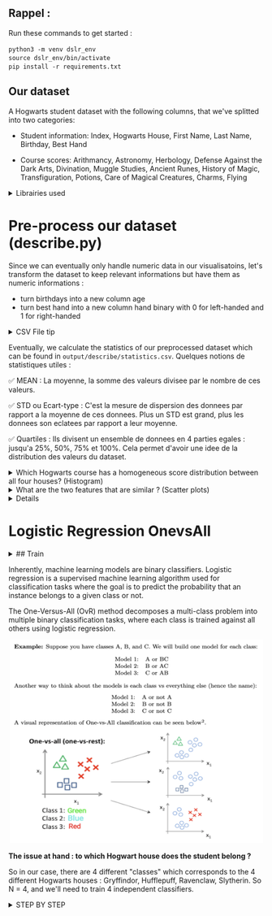
## Rappel :

Run these commands to get started : 

`python3 -m venv dslr_env`   
`source dslr_env/bin/activate`      
`pip install -r requirements.txt`    


## Our dataset 

A Hogwarts student dataset with the following columns, that we've splitted into two categories:

* Student information: Index, Hogwarts House, First Name, Last Name, Birthday, Best Hand

* Course scores: Arithmancy, Astronomy, Herbology, Defense Against the Dark Arts, Divination, Muggle Studies, Ancient Runes, History of Magic, Transfiguration, Potions, Care of Magical Creatures, Charms, Flying

<details> <summary> Librairies used</summary>
The main librairies for vizualisation are matplotlib (foundation) and seaborn which is built on matplotlib but it is more suited to statistical visualisations and it has great aesthetics. Plus, the syntax is less complex. Pandas has built in plotting but is too simple for what we are being asked to produce.
</details>

# Pre-process our dataset (describe.py)

Since we can eventually only handle numeric data in our visualisatoins, let's transform the dataset to keep relevant informations but have them as numeric informations :
- turn birthdays into a new column age
- turn best hand into a new column hand binary with 0 for left-handed and 1 for right-handed

<details> <summary> CSV File tip</summary>
Download the extension "Rainbow CSV" and at the bottom of the IDE there's a clickable addon **align** so you can visualise them better. Don't forget to remove it and switch it back to **shrink** as it will invalidate any further parsing (it adds spaces). Shrink vs Align : 

<p align="center">
  <img src="./assets/shrink.png" width="400" height="400"/>
  <img src="./assets/align.png" width="400" height="400"/>
</p>

</details>

Eventually, we calculate the statistics of our preprocessed dataset which can be found in `output/describe/statistics.csv`. Quelques notions de statistiques utiles :

✅ MEAN : 
La moyenne, la somme des valeurs divisee par le nombre de ces valeurs.

✅ STD ou Ecart-type :
C'est la mesure de dispersion des donnees par rapport a la moyenne de ces donnees.
Plus un STD est grand, plus les donnees son eclatees par rapport a leur moyenne.

✅ Quartiles :
Ils divisent un ensemble de donnees en 4 parties egales : jusqu'a 25%, 50%, 75% et 100%. 
Cela permet d'avoir une idee de la distribution des valeurs du dataset.


<details> <summary> Which Hogwarts course has a homogeneous score distribution between all four houses? (Histogram) </summary>

A histogram is a graphical representation that organizes data into continuous intervals or "bins," displaying the frequency or count of observations within each bin. A great ressource [here](https://www.coursera.org/fr-FR/articles/what-is-a-histogram).

A "homogeneous score distribution between all four houses" means the score distributions are similar across all houses. This is actually the *opposite* of what we want for effective classification. For good classification, we want features where each house shows distinct patterns.

<details> <summary>SOLUTION 1 : Simple histogram</summary>

Firstly, we simply generated a histogram using seaborn. We get the following which displays quite obvisouly courses in which students' grades are homogeneous vs non-homogenous : 

<p align="center">
  <img src="./assets/homogeneous.png" width = "500" height="400" />
  <img src="./assets/nonhomogeneous.png" width = "500" height="400" />
</p>

Tried something by preprocessing Birthday and Best Hand but it is too homogeneous to be relevant. 

<p align="center">
  <img src="./assets/agehand.png" width = "500" height="400" />
</p>

</details>

<details> <summary>SOLUTION 2 : Use F-RATIO, a homogeneity metric </summary>

- Between-Group Variance: Measures how different the house means are from each other for a given course. Higher values indicate greater differences between houses.
- Within-Group Variance: Measures how much scores vary within each house. Lower values indicate more consistency within houses.
- F-ratio: between-variance ÷ average within-variance 

The course with the lowest F-ratio would be considered the most homogeneous, as this indicates minimal differences between houses relative to the variation within houses.

<details> <summary> An example that explains F-Ratio </summary>
Scenario 1:

Course A: House means are [70, 72, 73, 71]
Between-group variance = 1.5
Every student in each house gets nearly identical scores (within-group variance ≈ 0)

Scenario 2:

Course B: House means are also [70, 72, 73, 71]
Between-group variance = 1.5 (same as Course A)
Scores within each house vary wildly from 40-100 (within-group variance = 225)

Both courses have identical between-group variance, but they tell completely different stories:

In Course A, the houses truly perform differently (the small differences are meaningful)
In Course B, the houses aren't meaningfully different because the within-house variation dwarfs the between-house differences

The F-ratio as a Solution
The F-ratio (between-variance ÷ within-variance) solves this by contextualizing the between-group differences:

Course A: F-ratio = 1.5 ÷ ~0 = very high → truly heterogeneous
Course B: F-ratio = 1.5 ÷ 225 = 0.0067 → actually homogeneous
</details>

Low F-ratio: Indicates similar means across houses with similar internal variations (homogeneous)
High F-ratio: Indicates significant differences between houses (heterogeneous)

<p align="center">
  <img src="./assets/metrics.png" width = "800" height="400" />
</p>

</details>

</details> 


<details> <summary> What are the two features that are similar ? (Scatter plots) </summary>
A scatter plot allows you to visualize relationships between two variables. Its name comes from the graph's design—it looks like a collection of dots scattered across an x- and y-axis. A great ressource [here](https://www.coursera.org/articles/what-is-a-scatter-plot).

The correlation coefficient measures the statistical relationship between two variables. We use corr() on our dataset (only on the numeric values) to find which subjects are closest. The corr() function in pandas computes pairwise correlation between columns, returning a correlation matrix that shows how each variable relates to every other variable. Range of Values:

+1.0: Perfect positive correlation (as one variable increases, the other increases proportionally)
0: No correlation (variables are independent)
-1.0: Perfect negative correlation (as one variable increases, the other decreases proportionally)

By default, it uses Pearson correlation, which measures linear relationships between variables. Tried the other methods but the most "definite" one for our values is Pearson. We notice in some courses, one house is very separate from the rest. We see a perfect negative correlation : 

<p align="center">
  <img src="./assets/correlation_matrix.png" />
</p>

<p align="center">
  <img src="./assets/scatter_similar.png" />
</p>

</details> 

<details> ## From this visualization, what features are you going to use for your logistic regression? (Pair plot) 

We can see here that interesting features are Herbology for example which allows us to really distinguish students from different houses. 

<p align="center">
  <img src="./assets/pair_plot.png" />
</p>

</details> 

# Logistic Regression OnevsAll

<details> <summary> ## Train

Inherently, machine learning models are binary classifiers. Logistic regression is a supervised machine learning algorithm used for classification tasks where the goal is to predict the probability that an instance belongs to a given class or not.

The One-Versus-All (OvR) method decomposes a multi-class problem into multiple binary classification tasks, where each class is trained against all others using logistic regression.

<p align="center">
  <img src="./assets/onevsall.png" width="500" height="400" />
</p>

**The issue at hand : to which Hogwart house does the student belong ?**

So in our case, there are 4 different "classes" which corresponds to the 4 different Hogwarts houses : Gryffindor, Hufflepuff, Ravenclaw, Slytherin. So N = 4, and we'll need to train 4 independent classifiers.

</details>

<details> <summary> STEP BY STEP </summary>

1. Standardizing our data 

Standardization is a preprocessing technique used in machine learning to rescale and transform the features (variables) of a dataset to have a mean of 0 and a standard deviation of 1. For each data point (sample), subtract the mean (μ) of the feature and then divide by the standard deviation (σ) of the feature. 

<p align="center">
 Standardized value = x − μ / σ
</p>

2. Splitting our data into a train_set and a test_test 

Here, we're using scikit learn's method `train_test_split` to set aside 20% of our dataset for test. 

3. Train each binary classifier 

Logistic regression is a widely used model in machine learning for binary classification tasks. It models the probability that a given input belongs to a particular class. To train a logistic regression model, we aim to find the best values for the parameters (w,b) that best fit our dataset and provide accurate class probabilities.    

The training process involves iteratively updating the weight vector (w) and bias term  
(b) to minimize the cost function. This is typically done through an optimization algorithm like gradient descent. 
  
The logistic regression model function is represented as:

<p align="center">
fw, b(x) = g(w * x + b)   
</p>

- fw,b(x) : represents the predicted probability     
- w : is the weight vector    
- b : is the bias term    
- x : is the input feature vector       
- g(z) : is the sigmoid function     

The Sigmoid activation function is as follows : 

<p align="center">
g(z) = 1 / (1 + e)^−z
</p>

# Loss : Cross entropy 

In general, a loss function is a mechanism to quantify how well a model’s predictions match the actual outcomes, rewarding the model for assigning higher probabilities to correct answers. With CEL : 

- The more confident the model is in predicting the correct outcome, the lower the loss.
- The more confident the model is in predicting in the wrong outcome, the higher the loss.

For example, suppose we have a three-class classification problem (e.g., classifying an image as a dog, cat, or bird). For a single sample with True label: [1, 0, 0] (the correct class is “dog”).

- Predicted probabilities: [0.7, 0.2, 0.1] (70% confident it’s a dog, 20% cat, 10% bird)
- The CLE is around **0.357**

If the model had been more confident the loss would be lower:
- Predicted probabilities: [0.9, 0.05, 0.05],
- The CLE is around **0.105**

Conversely, if the model had predicted incorrectly with high confidence, the loss would be much higher:
- Predicted probabilities: [0.1, 0.8, 0.1]
- The CLE is around **2.303**

Our predictions usually come in the form of logits — raw, unnormalized outputs from the last layer of a neural network — which are essentially a linear combination of the inputs to our final layer, so don’t have a probabilistic interpretation.

To convert these into probabilities, it is common to apply the SoftMax function which preserves the relative ordering of the inputs and amplifies differences between large inputs, whilst ensuring the outputs sum to 1. Importantly, due to the normalization in the denominator, increasing one logit (and its corresponding probability) decreases the probabilities of other classes. This property aligns with our intuition that as a model becomes more confident in one class, it should become less confident in others.

<p align="center">
  <img src="./assets/cel.png" width="500" height="400" />
</p>

# Optimization : 

The optimizers determine how the weights of the machine learning model are updated during backpropagation.

<p align="center">
  <img src="./assets/optimization_algorithms.png" width="500" height="400" />
</p>

<h1> GD FAMILY </h1>

The gradient descent family of optimizers is one whereby our algorithm takes small steps on the steepest direction until reaching the lowest point. The goal is to find a set of parameters w* that minimizes the prediction cost f(w). 

> Gradient Descent (GD) is an optimization algorithm for finding the optimal parameters of the model by iteratively updating them along the steepest direction of the loss landscape according to f(x). The drawback remains slow convergence / small updates in regions with gradual slope. 

1. Gradient Descent / Batch Gradient Descent 
Gradient Descent, often called "Batch Gradient Descent," uses the entire dataset to compute the gradient at each iteration. So we go through all the training samples and we calculate cumulative error. Then we back propagate and we adjust the weights. This is good for small training sets. If we had 10 million data points, we'd have to do a forward pass on 10 million samples per feature on each epoch. -> Use **all** training samples for one forward pass and then adjust the weights. This is inefficient if we have a large training set with regular GD every update requires computing gradients for an entire dataset. T

2. Stochastic Gradient Descent
The trick in this case is to compute the Stochastic Gradient Descent which uses just one randomly selected training example to compute the gradient at each iteration. Ressource [here](https://www.youtube.com/watch?v=vMh0zPT0tLI&t=8s). It's quite useful here to accelarate the process, and because we have lots of redundancy in the data (clusters). -> Use **one** randomly picked sample for a forward pass and then adjust the weights.

3. Mini Batch Gradient Descent 
If you want to take advantage of vector maths and use more data points on each iteration, you can pass x random batches instead one sanmple. Mini-Batch Gradient Descent uses small random batches of training examples to compute gradients. -> Use **a batch of** randomly picked samples for a forward pass and then adjust the weights.

<h1> Momentum-based optimizers </h1>

1. Momentum optimizer
This extends SGD by accelerating training in regions where we are descending (like a ball in physics gaining momentum). The loss takes larger steps.

2. Nestrov optimizer 
Same update rule as the momentum optimizer but instead of computing the gradients using the current weights, it uses a "look ahead approach" (Nestrov Accelrated Gradients, NAG). It outperforms SGD and the classical momentum. It tries to fix the "overshooting" minima extra steps momentum has to take.  

To implement these, we will use Torch and Tensorflow.

<p align="center">
  <img src="./assets/momentum.png" width="500" height="400" />
</p>

<h1> Adaptive Moment Optimizers (Adam) family optimizers </h1>

A mix of both the above (SGD + Momentum). Today, it's SOTA for machine learning models' optimizers. 

1. Adam
2. AdamW


<p align="center">
  <img src="./assets/adam.png" width="500" height="400" />
</p>

A comparaison of them all [here](https://medium.com/@amannagrawall002/batch-vs-stochastic-vs-mini-batch-gradient-descent-techniques-7dfe6f963a6f).

</details>
